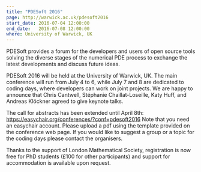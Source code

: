 ```yaml
---
title: "PDESoft 2016"
page: http://warwick.ac.uk/pdesoft2016
start_date: 2016-07-04 12:00:00
end_date:   2016-07-08 12:00:00
where: University of Warwick, UK
---
```


PDESoft provides a forum for the developers and users of open 
source tools solving the diverse stages of the numerical PDE 
process to exchange the latest developments and discuss future ideas.

PDESoft 2016 will be held at the University of Warwick, UK. 
The main conference will run from July 4 to 6, while July 7 and 8 
are dedicated to coding days, where developers can work on joint projects.
We are happy to announce that Chris Cantwell, Stéphanie Chaillat-Loseille, 
Katy Huff, and Andreas Klöckner agreed to give keynote talks.

The call for abstracts has been extended until April 8th:
<https://easychair.org/conferences/?conf=pdesoft2016>
Note that you need an easychair account. Please upload a pdf using the 
template provided on the conference web page.
If you would like to suggest a group or a topic for the coding days please 
contact the organisers.

Thanks to the support of London Mathematical Society, registration is now 
free for PhD students (£100 for other participants) and support for 
accommodation is available upon request.


